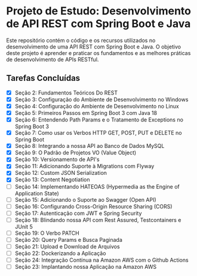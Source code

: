 # Projeto de Estudo: Desenvolvimento de API REST com Spring Boot e Java

Este repositório contém o código e os recursos utilizados no desenvolvimento de uma API REST com Spring Boot e Java. O objetivo deste projeto é aprender e praticar os fundamentos e as melhores práticas de desenvolvimento de APIs RESTful.

## Tarefas Concluídas

- [x] Seção 2: Fundamentos Teóricos Do REST
- [x] Seção 3: Configuração do Ambiente de Desenvolvimento no Windows
- [x] Seção 4: Configuração do Ambiente de Desenvolvimento no Linux
- [x] Seção 5: Primeiros Passos em Spring Boot 3 com Java 18
- [x] Seção 6: Entendendo Path Params e o Tratamento de Exceptions no Spring Boot 3
- [x] Seção 7: Como usar os Verbos HTTP GET, POST, PUT e DELETE no Spring Boot
- [x] Seção 8: Integrando a nossa API ao Banco de Dados MySQL
- [x] Seção 9: O Padrão de Projetos VO (Value Object)
- [x] Seção 10: Versionamento de API's
- [x] Seção 11: Adicionando Suporte à Migrations com Flyway
- [x] Seção 12: Custom JSON Serialization
- [x] Seção 13: Content Negotiation
- [ ] Seção 14: Implementando HATEOAS (Hypermedia as the Engine of Application State)
- [ ] Seção 15: Adicionando o Suporte ao Swagger (Open API)
- [ ] Seção 16: Configurando Cross-Origin Resource Sharing (CORS)
- [ ] Seção 17: Autenticação com JWT e Spring Security
- [ ] Seção 18: Blindando nossa API com Rest Assured, Testcontainers e JUnit 5
- [ ] Seção 19: O Verbo PATCH
- [ ] Seção 20: Query Params e Busca Paginada
- [ ] Seção 21: Upload e Download de Arquivos
- [ ] Seção 22: Dockerizando a Aplicação
- [ ] Seção 24: Integração Contínua na Amazon AWS com o Github Actions
- [ ] Seção 23: Implantando nossa Aplicação na Amazon AWS
